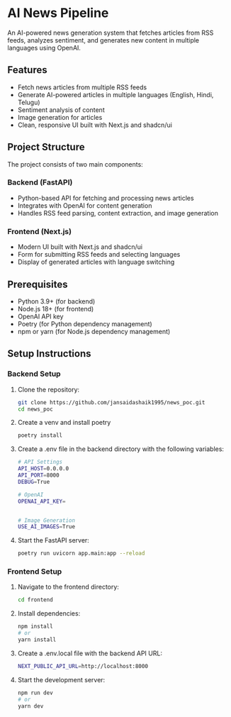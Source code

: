 # AI News Pipeline

An AI-powered news generation system that fetches articles from RSS feeds, analyzes sentiment, and generates new content in multiple languages using OpenAI.

## Features

- Fetch news articles from multiple RSS feeds
- Generate AI-powered articles in multiple languages (English, Hindi, Telugu)
- Sentiment analysis of content
- Image generation for articles
- Clean, responsive UI built with Next.js and shadcn/ui

## Project Structure

The project consists of two main components:

### Backend (FastAPI)

- Python-based API for fetching and processing news articles
- Integrates with OpenAI for content generation
- Handles RSS feed parsing, content extraction, and image generation

### Frontend (Next.js)

- Modern UI built with Next.js and shadcn/ui
- Form for submitting RSS feeds and selecting languages
- Display of generated articles with language switching

## Prerequisites

- Python 3.9+ (for backend)
- Node.js 18+ (for frontend)
- OpenAI API key
- Poetry (for Python dependency management)
- npm or yarn (for Node.js dependency management)

## Setup Instructions

### Backend Setup

1. Clone the repository:
   ```bash
   git clone https://github.com/jansaidashaik1995/news_poc.git
   cd news_poc


2. Create a venv and install poetry
    ```bash
    poetry install


3. Create a .env file in the backend directory with the following variables:
    ```bash
    # API Settings
    API_HOST=0.0.0.0
    API_PORT=8000
    DEBUG=True

    # OpenAI
    OPENAI_API_KEY=


    # Image Generation
    USE_AI_IMAGES=True


4. Start the FastAPI server:
    ```bash
    poetry run uvicorn app.main:app --reload


### Frontend Setup

1. Navigate to the frontend directory:
    ```bash
    cd frontend

2. Install dependencies:
    ```bash
    npm install
    # or
    yarn install

3. Create a .env.local file with the backend API URL:
    ```bash
    NEXT_PUBLIC_API_URL=http://localhost:8000

4. Start the development server:
    ```bash
    npm run dev
    # or
    yarn dev